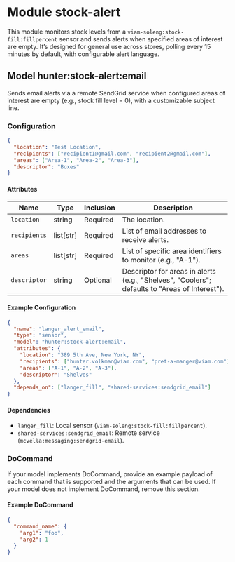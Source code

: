 # Module stock-alert 

This module monitors stock levels from a `viam-soleng:stock-fill:fillpercent` sensor and sends alerts when specified areas of interest are empty. It’s designed for general use across stores, polling every 15 minutes by default, with configurable alert language.

## Model hunter:stock-alert:email

Sends email alerts via a remote SendGrid service when configured areas of interest are empty (e.g., stock fill level = 0), with a customizable subject line.

### Configuration

```json
{
  "location": "Test Location",
  "recipients": ["recipient1@gmail.com", "recipient2@gmail.com"],
  "areas": ["Area-1", "Area-2", "Area-3"],
  "descriptor": "Boxes"
}
```

#### Attributes

| Name          | Type   | Inclusion | Description                |
|---------------|--------|-----------|----------------------------|
| `location` | string  | Required  | The location. |
| `recipients` | list[str] | Required  | List of email addresses to receive alerts. |
| `areas` | list[str] | Required  | List of specific area identifiers to monitor (e.g., "A-1"). |
| `descriptor` | string | Optional  | Descriptor for areas in alerts (e.g., "Shelves", "Coolers"; defaults to "Areas of Interest"). |

#### Example Configuration

```json
{
  "name": "langer_alert_email",
  "type": "sensor",
  "model": "hunter:stock-alert:email",
  "attributes": {
    "location": "389 5th Ave, New York, NY",
    "recipients": ["hunter.volkman@viam.com", "pret-a-manger@viam.com"],
    "areas": ["A-1", "A-2", "A-3"],
    "descriptor": "Shelves"
  },
  "depends_on": ["langer_fill", "shared-services:sendgrid_email"]
}
```

#### Dependencies
* `langer_fill`: Local sensor (`viam-soleng:stock-fill:fillpercent`).
* `shared-services:sendgrid_email`: Remote service (`mcvella:messaging:sendgrid-email`).

### DoCommand

If your model implements DoCommand, provide an example payload of each command that is supported and the arguments that can be used. If your model does not implement DoCommand, remove this section.

#### Example DoCommand

```json
{
  "command_name": {
    "arg1": "foo",
    "arg2": 1
  }
}
```
